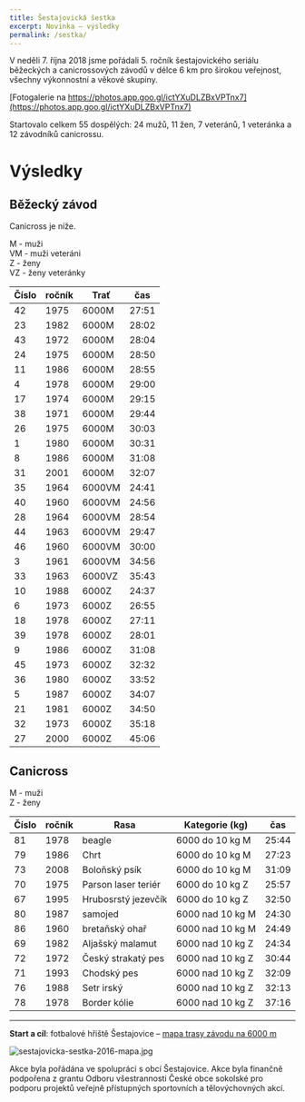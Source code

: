 ```yaml
---
title: Šestajovická šestka
excerpt: Novinka – výsledky
permalink: /sestka/
---
```


V neděli 7. října 2018 jsme pořádali 5. ročník šestajovického seriálu běžeckých a canicrossových závodů v délce 6 km pro širokou veřejnost, všechny výkonnostní a věkové skupiny.

[Fotogalerie na https://photos.app.goo.gl/ictYXuDLZBxVPTnx7](https://photos.app.goo.gl/ictYXuDLZBxVPTnx7)

Startovalo celkem 55 dospělých: 24 mužů, 11 žen, 7 veteránů, 1 veteránka a 12 závodníků canicrossu.

# Výsledky

## Běžecký závod

Canicross je níže.

M - muži  
VM - muži veteráni  
Z - ženy  
VZ - ženy veteránky

| Číslo | ročník |  Trať  |  čas  |
|-------|--------|--------|-------|
|    42 |   1975 | 6000M  | 27:51 |
|    23 |   1982 | 6000M  | 28:02 |
|    43 |   1972 | 6000M  | 28:04 |
|    24 |   1975 | 6000M  | 28:50 |
|    11 |   1986 | 6000M  | 28:55 |
|     4 |   1978 | 6000M  | 29:00 |
|    17 |   1974 | 6000M  | 29:15 |
|    38 |   1971 | 6000M  | 29:44 |
|    26 |   1975 | 6000M  | 30:03 |
|     1 |   1980 | 6000M  | 30:31 |
|     8 |   1986 | 6000M  | 31:08 |
|    31 |   2001 | 6000M  | 32:07 |
|    35 |   1964 | 6000VM | 24:41 |
|    40 |   1960 | 6000VM | 24:56 |
|    28 |   1964 | 6000VM | 28:54 |
|    44 |   1963 | 6000VM | 29:47 |
|    46 |   1960 | 6000VM | 30:00 |
|     3 |   1961 | 6000VM | 34:56 |
|    33 |   1963 | 6000VZ | 35:43 |
|    10 |   1988 | 6000Z  | 24:37 |
|     6 |   1973 | 6000Z  | 26:55 |
|    18 |   1978 | 6000Z  | 27:11 |
|    39 |   1978 | 6000Z  | 28:01 |
|     9 |   1986 | 6000Z  | 31:08 |
|    45 |   1973 | 6000Z  | 32:32 |
|    36 |   1980 | 6000Z  | 33:52 |
|     5 |   1987 | 6000Z  | 34:07 |
|    21 |   1981 | 6000Z  | 34:50 |
|    32 |   1973 | 6000Z  | 35:18 |
|    27 |   2000 | 6000Z  | 45:06 |

## Canicross

M - muži  
Z - ženy

| Číslo | ročník |         Rasa        |  Kategorie (kg)  |  čas  |
|-------|--------|---------------------|------------------|-------|
|    81 |   1978 | beagle              | 6000 do 10 kg M  | 25:44 |
|    79 |   1986 | Chrt                | 6000 do 10 kg M  | 27:23 |
|    73 |   2008 | Boloňský psík       | 6000 do 10 kg M  | 31:09 |
|    70 |   1975 | Parson laser teriér | 6000 do 10 kg Z  | 25:57 |
|    67 |   1995 | Hrubosrstý jezevčík | 6000 do 10 kg Z  | 32:50 |
|    80 |   1987 | samojed             | 6000 nad 10 kg M | 24:30 |
|    86 |   1960 | bretaňský ohař      | 6000 nad 10 kg M | 24:49 |
|    69 |   1982 | Aljašský malamut    | 6000 nad 10 kg Z | 24:34 |
|    72 |   1972 | Český strakatý pes  | 6000 nad 10 kg Z | 30:44 |
|    71 |   1993 | Chodský pes         | 6000 nad 10 kg Z | 32:09 |
|    76 |   1988 | Setr irský          | 6000 nad 10 kg Z | 32:13 |
|    78 |   1978 | Border kólie        | 6000 nad 10 kg Z | 37:16 |

---

**Start a cíl**: fotbalové hřiště Šestajovice – [mapa trasy závodu na 6000 m](https://mapy.cz/s/17ZQ1)

![sestajovicka-sestka-2016-mapa.jpg](http://sokolsestajovice.cz/images/sestajovicka-sestka-2016-mapa.jpg "Mapa trasy závodu na 6000 m")

<!--

Chcete se aktivně zúčastnit, ale nechcete nebo nemůžete běhat? Zúčastněte se jako dobrovolník a pomozte s organizací závodu. V případě zájmu nás kontaktujte pomocí [formuláře níže](#f).

Podívejte se na [výsledky](https://airtable.com/shr87059aLyUBQluR) nebo [foto](http://www.rajce.net/a12031180/) [galerie](http://www.rajce.net/a13364942) z minulých let. -->

Akce byla pořádána ve spolupráci s obcí Šestajovice. Akce byla finančně podpořena z grantu Odboru všestrannosti České obce sokolské pro podporu projektů veřejně přístupných sportovních a tělovýchovných akcí.
